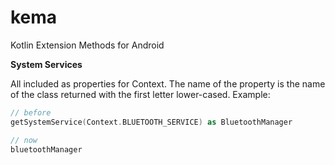 # kema
Kotlin Extension Methods for Android

**System Services**

All included as properties for Context. The name of the property is the name of the class returned with the first letter lower-cased. Example:
```kotlin
// before
getSystemService(Context.BLUETOOTH_SERVICE) as BluetoothManager

// now
bluetoothManager
```
